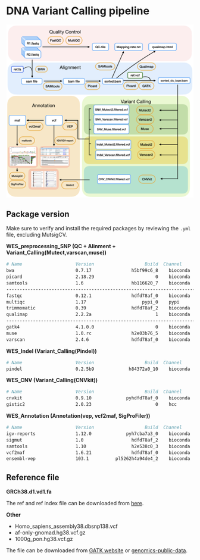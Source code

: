 # DNA Variant Calling pipeline
 
![image](https://github.com/Juan-Jeffery/DNA_Variant_Calling_pipeline/blob/main/img/DNA_pipeline.png)

## Package version
Make sure to verify and install the required packages by reviewing the `.yml` file, excluding MutsigCV.

**WES_preprocessing_SNP (QC + Alinment + Variant_Calling(Mutect,varscan,muse))**
  ```bash
  # Name                    Version                   Build  Channel
  bwa                       0.7.17               h5bf99c6_8    bioconda 
  picard                    2.18.29                       0    bioconda
  samtools                  1.6                  hb116620_7    bioconda 
  ------------------------------------------------------------------------
  fastqc                    0.12.1               hdfd78af_0    bioconda 
  multiqc                   1.17                     pypi_0    pypi
  trimmomatic               0.39                 hdfd78af_2    bioconda
  qualimap                  2.2.2a                        1    bioconda
  ------------------------------------------------------------------------
  gatk4                     4.1.0.0                       0    bioconda 
  muse                      1.0.rc               h2e03b76_5    bioconda
  varscan                   2.4.6                hdfd78af_0    bioconda
  ```
**WES_Indel (Variant_Calling(Pindel))**
  ```bash
  # Name                    Version                   Build  Channel
  pindel                    0.2.5b9             h84372a0_10    bioconda
  ```
**WES_CNV (Variant_Calling(CNVkit))**
  ```bash
  # Name                    Version                   Build  Channel
  cnvkit                    0.9.10             pyhdfd78af_0    bioconda
  gistic2                   2.0.23                        0    hcc
  ```
**WES_Annotation (Annotation(vep, vcf2maf, SigProFiler))**
  ```bash
  # Name                    Version                   Build  Channel
  igv-reports               1.12.0             pyh7cba7a3_0    bioconda
  sigmut                    1.0                  hdfd78af_2    bioconda
  samtools                  1.10                 h2e538c0_3    bioconda
  vcf2maf                   1.6.21               hdfd78af_0    bioconda
  ensembl-vep               103.1          pl5262h4a94de4_2    bioconda 
  ```
## Reference file
**GRCh38.d1.vd1.fa**

The ref and ref index file can be downloaded from [here](https://gdc.cancer.gov/about-data/gdc-data-processing/gdc-reference-files).

**Other**

- Homo_sapiens_assembly38.dbsnp138.vcf
- af-only-gnomad.hg38.vcf.gz
- 1000g_pon.hg38.vcf.gz

The file can be downloaded from [GATK website](https://gatk.broadinstitute.org/hc/en-us/articles/360035890811-Resource-bundle) or [genomics-public-data](https://console.cloud.google.com/storage/browser/genomics-public-data/resources/broad/hg38/v0/).
